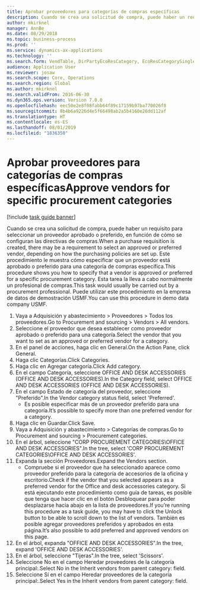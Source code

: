 ```yaml
---
title: Aprobar proveedores para categorías de compras específicas
description: Cuando se crea una solicitud de compra, puede haber un requisito para seleccionar un proveedor aprobado o preferido, en función de cómo se configuran las directivas de compras.
author: mkirknel
manager: AnnBe
ms.date: 08/29/2018
ms.topic: business-process
ms.prod: ''
ms.service: dynamics-ax-applications
ms.technology: ''
ms.search.form: VendTable, DirPartyEcoResCategory, EcoResCategorySingleLookup, ProcCategoryHierarchyManagement
audience: Application User
ms.reviewer: josaw
ms.search.scope: Core, Operations
ms.search.region: Global
ms.author: mkirknel
ms.search.validFrom: 2016-06-30
ms.dyn365.ops.version: Version 7.0.0
ms.openlocfilehash: eec50e2e8f08fabb64f89c17159b97ba770026f8
ms.sourcegitcommit: 8b4b6a9226d4e5f66498ab2a5b4160e26dd112af
ms.translationtype: HT
ms.contentlocale: es-ES
ms.lasthandoff: 08/01/2019
ms.locfileid: "1836350"
---
```

# <a name="approve-vendors-for-specific-procurement-categories"></a><span data-ttu-id="6bed1-103">Aprobar proveedores para categorías de compras específicas</span><span class="sxs-lookup"><span data-stu-id="6bed1-103">Approve vendors for specific procurement categories</span></span>

[!include [task guide banner](../../includes/task-guide-banner.md)]

<span data-ttu-id="6bed1-104">Cuando se crea una solicitud de compra, puede haber un requisito para seleccionar un proveedor aprobado o preferido, en función de cómo se configuran las directivas de compras.</span><span class="sxs-lookup"><span data-stu-id="6bed1-104">When a purchase requisition is created, there may be a requirement to select an approved or preferred vendor, depending on how the purchasing policies are set up.</span></span> <span data-ttu-id="6bed1-105">Este procedimiento le muestra cómo especificar que un proveedor está aprobado o preferido para una categoría de compras específica.</span><span class="sxs-lookup"><span data-stu-id="6bed1-105">This procedure shows you how to specify that a vendor is approved or preferred for a specific procurement category.</span></span> <span data-ttu-id="6bed1-106">Esta tarea la lleva a cabo normalmente un profesional de compras.</span><span class="sxs-lookup"><span data-stu-id="6bed1-106">This task would usually be carried out by a procurement professional.</span></span> <span data-ttu-id="6bed1-107">Puede utilizar este procedimiento en la empresa de datos de demostración USMF.</span><span class="sxs-lookup"><span data-stu-id="6bed1-107">You can use this procedure in demo data company USMF.</span></span>

1. <span data-ttu-id="6bed1-108">Vaya a Adquisición y abastecimiento > Proveedores > Todos los proveedores.</span><span class="sxs-lookup"><span data-stu-id="6bed1-108">Go to Procurement and sourcing > Vendors > All vendors.</span></span>
2. <span data-ttu-id="6bed1-109">Seleccione el proveedor que desea establecer como proveedor aprobado o preferido para una categoría.</span><span class="sxs-lookup"><span data-stu-id="6bed1-109">Select the vendor that you want to set as an approved or preferred vendor for a category.</span></span>
3. <span data-ttu-id="6bed1-110">En el panel de acciones, haga clic en General.</span><span class="sxs-lookup"><span data-stu-id="6bed1-110">On the Action Pane, click General.</span></span>
4. <span data-ttu-id="6bed1-111">Haga clic Categorías.</span><span class="sxs-lookup"><span data-stu-id="6bed1-111">Click Categories.</span></span>
5. <span data-ttu-id="6bed1-112">Haga clic en Agregar categoría.</span><span class="sxs-lookup"><span data-stu-id="6bed1-112">Click Add category.</span></span>
6. <span data-ttu-id="6bed1-113">En el campo Categoría, seleccione OFFICE AND DESK ACCESSORIES (OFFICE AND DESK ACCESSORIES).</span><span class="sxs-lookup"><span data-stu-id="6bed1-113">In the Category field, select OFFICE AND DESK ACCESSORIES (OFFICE AND DESK ACCESSORIES).</span></span>
7. <span data-ttu-id="6bed1-114">En el campo Estado de categoría del proveedor, seleccione "Preferido".</span><span class="sxs-lookup"><span data-stu-id="6bed1-114">In the Vendor category status field, select 'Preferred'.</span></span>
    * <span data-ttu-id="6bed1-115">Es posible especificar más de un proveedor preferido para una categoría.</span><span class="sxs-lookup"><span data-stu-id="6bed1-115">It’s possible to specify more than one preferred vendor for a category.</span></span>  
8. <span data-ttu-id="6bed1-116">Haga clic en Guardar.</span><span class="sxs-lookup"><span data-stu-id="6bed1-116">Click Save.</span></span>
9. <span data-ttu-id="6bed1-117">Vaya a Adquisición y abastecimiento > Categorías de compras.</span><span class="sxs-lookup"><span data-stu-id="6bed1-117">Go to Procurement and sourcing > Procurement categories.</span></span>
10. <span data-ttu-id="6bed1-118">En el árbol, seleccione "CORP PROCUREMENT CATEGORIES\OFFICE AND DESK ACCESSORIES".</span><span class="sxs-lookup"><span data-stu-id="6bed1-118">In the tree, select 'CORP PROCUREMENT CATEGORIES\OFFICE AND DESK ACCESSORIES'.</span></span>
11. <span data-ttu-id="6bed1-119">Expanda la sección Proveedores.</span><span class="sxs-lookup"><span data-stu-id="6bed1-119">Expand the Vendors section.</span></span>
    * <span data-ttu-id="6bed1-120">Compruebe si el proveedor que ha seleccionado aparece como proveedor preferido para la categoría de accesorios de la oficina y escritorio.</span><span class="sxs-lookup"><span data-stu-id="6bed1-120">Check if the vendor that you selected  appears as a preferred vendor for the Office and desk accessories category.</span></span> <span data-ttu-id="6bed1-121">Si está ejecutando este procedimiento como guía de tareas, es posible que tenga que hacer clic en el botón Desbloquear para poder desplazarse hacia abajo en la lista de proveedores.</span><span class="sxs-lookup"><span data-stu-id="6bed1-121">If you’re running this procedure as a task guide, you may have to click the Unlock button to be able to scroll down to the list of vendors.</span></span>  <span data-ttu-id="6bed1-122">También es posible agregar proveedores preferidos y aprobados en esta página.</span><span class="sxs-lookup"><span data-stu-id="6bed1-122">It’s also possible to add preferred and approved vendors on this page.</span></span>  
12. <span data-ttu-id="6bed1-123">En el árbol, expanda "OFFICE AND DESK ACCESSORIES".</span><span class="sxs-lookup"><span data-stu-id="6bed1-123">In the tree, expand 'OFFICE AND DESK ACCESSORIES'.</span></span>
13. <span data-ttu-id="6bed1-124">En el árbol, seleccione "Tijeras".</span><span class="sxs-lookup"><span data-stu-id="6bed1-124">In the tree, select 'Scissors'.</span></span>
14. <span data-ttu-id="6bed1-125">Seleccione No en el campo Heredar proveedores de la categoría principal:.</span><span class="sxs-lookup"><span data-stu-id="6bed1-125">Select No in the Inherit vendors from parent category: field.</span></span>
15. <span data-ttu-id="6bed1-126">Seleccione Sí en el campo Heredar proveedores de la categoría principal:.</span><span class="sxs-lookup"><span data-stu-id="6bed1-126">Select Yes in the Inherit vendors from parent category: field.</span></span>

